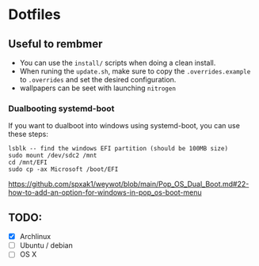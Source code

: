 # Dotfiles

## Useful to rembmer

- You can use the `install/` scripts when doing a clean install.
- When runing the `update.sh`, make sure to copy the `.overrides.example` to `.overrides` and set the desired configuration.
- wallpapers can be seet with launching `nitrogen`

### Dualbooting systemd-boot

If you want to dualboot into windows using systemd-boot, you can use these steps:

```
lsblk -- find the windows EFI partition (should be 100MB size)
sudo mount /dev/sdc2 /mnt
cd /mnt/EFI
sudo cp -ax Microsoft /boot/EFI
```

https://github.com/spxak1/weywot/blob/main/Pop_OS_Dual_Boot.md#22-how-to-add-an-option-for-windows-in-pop_os-boot-menu

## TODO:

- [x] Archlinux
- [ ] Ubuntu / debian
- [ ] OS X
